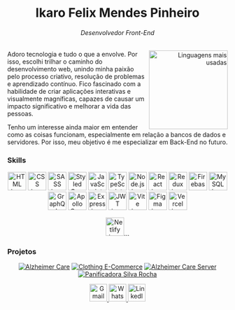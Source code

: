 <h1 align="center">Ikaro Felix Mendes Pinheiro</h1>

<h6 align="center">Desenvolvedor Front-End</h6>

<div align="right">
     <a href="https://github.com/ikarofelix">
        <img height="180em" src="https://github-readme-stats.vercel.app/api/top-langs/?username=ikarofelix&layout=compact&theme=dark"
        alt="Linguagens mais usadas" align="right">
    </a>
</div>

Adoro tecnologia e tudo o que a envolve. Por isso, escolhi trilhar o caminho do desenvolvimento web, unindo minha paixão pelo processo criativo, resolução de problemas e aprendizado contínuo. Fico fascinado com a habilidade de criar aplicações interativas e visualmente magníficas, capazes de causar um impacto significativo e melhorar a vida das pessoas.

Tenho um interesse ainda maior em entender como as coisas funcionam, especialmente em relação a bancos de dados e servidores. Por isso, meu objetivo é me especializar em Back-End no futuro.

<h3>Skills</h3>
<div align="center">
  
<img width=42 height=42 src="https://cdn3.iconfinder.com/data/icons/popular-services-brands/512/html5-512.png" alt="HTML icon" title="HTML" />

 <!-- CSS -->
<img width=42 height=42 src="https://cdn1.iconfinder.com/data/icons/social-media-logos-7/64/css-3-512.png" alt="CSS icon" title="CSS" />

<!-- SASS -->
<img width=42 height=42 src="https://cdn-icons-png.flaticon.com/512/5968/5968358.png" alt="SASS icon" title="SASS" />

<!-- Styled Components -->
<img  width=42 height=42 src="https://styled-components.com/atom.png" alt="Styled Components icon" title="Styled Components" />

<!-- JavaScript -->
<img width=42 height=42 src="https://logodownload.org/wp-content/uploads/2022/04/javascript-logo-1.png" alt="JavaScript icon" title="JavaScript" />

<!-- TypeScript -->
<img width=42 height=42 src="https://cdn-icons-png.flaticon.com/512/5968/5968381.png" alt="TypeScript icon" title="TypeScript" />

<!-- Node.js -->
<img width=42 height=42 src="https://github.com/ikarofelix/ikarofelix/assets/117465215/aebcfb1b-7fbc-403a-ab71-7f2e77b029de" alt="Node.js icon" title="Node.js" />

<!-- React -->
<img width=42 height=42 src="https://i0.wp.com/www.primefaces.org/wp-content/uploads/2017/09/feature-react.png?ssl=1" alt="React icon" title="React" />

<!-- Redux -->
<img width=42 height=42 src="https://brandslogos.com/wp-content/uploads/images/large/redux-logo.png" alt="Redux icon" title="Redux" />

<!-- Firebase -->
<img width=42 height=42 src="https://cdn.icon-icons.com/icons2/691/PNG/512/google_firebase_icon-icons.com_61474.png" alt="Firebase icon" title="Firebase" />

<!-- MySQL -->
<img width=42 height=42 src="https://cdn-icons-png.flaticon.com/512/5968/5968363.png" alt="MySQL icon" title="MySQL" />

<!-- GraphQL -->
<img width=42 height=42 src="https://upload.wikimedia.org/wikipedia/commons/thumb/1/17/GraphQL_Logo.svg/2048px-GraphQL_Logo.svg.png" alt="GraphQL icon" title="GraphQL" />

<!-- Apollo GraphQL -->
<img width=42 height=42 src="https://yt3.googleusercontent.com/zTLJVXrUEsKch_4gngY6CrTrYXa0W7T-ZlQ1Dhu_16GhkYD7GxIyzDLH6VPSLd7O0GbSLlvBGw=s900-c-k-c0x00ffffff-no-rj" alt="Apollo GraphQL icon" title="Apollo GraphQL" />

<!-- Express -->
<img width=42 height=42 src="https://camo.githubusercontent.com/9270fc40ed052b4158b76122cc9984c9c9670b717577d3e89497629fc25782e7/68747470733a2f2f75706c6f61642e77696b696d656469612e6f72672f77696b6970656469612f636f6d6d6f6e732f7468756d622f382f38382f5374617475735f6975636e5f45585f69636f6e2e7376672f34383070782d5374617475735f6975636e5f45585f69636f6e2e7376672e706e67" alt="Express icon" title="Express" />

<!-- JWT -->
<img width=42 height=42 src="https://seeklogo.com/images/J/json-web-tokens-jwt-io-logo-C003DEC47A-seeklogo.com.png" alt="JWT icon" title="JWT" />

<!-- Vite -->
<img width=42 height=42 src="https://res.cloudinary.com/practicaldev/image/fetch/s--bsGEKH1C--/c_imagga_scale,f_auto,fl_progressive,h_1080,q_auto,w_1080/https://dev-to-uploads.s3.amazonaws.com/uploads/articles/cm21q6iefpnmz3railfs.png" alt="Vite icon" title="Vite" />

<!-- Figma -->
<img width=42 height=42 src="https://logospng.org/download/figma/figma-2048.png" alt="Figma icon" title="Figma" />

<!-- Vercel -->
<img width=42 height=42 src="https://assets.vercel.com/image/upload/front/favicon/vercel/180x180.png" alt="Vercel icon" title="Vercel" />

<!-- Netlify -->
<img width=42 height=42 src="https://cdn.freebiesupply.com/logos/large/2x/netlify-logo-png-transparent.png" alt="Netlify icon" title="Netlify" />...

  
</div>

<h3>Projetos</h3>
<div align="center">
  
  [![Alzheimer Care](https://github-readme-stats.vercel.app/api/pin/?username=ikarofelix&repo=alzheimer-care&theme=dark)](https://github.com/ikarofelix/alzheimer-care)
  [![Clothing E-Commerce](https://github-readme-stats.vercel.app/api/pin/?username=ikarofelix&repo=clothing-e-commerce&theme=dark)](https://github.com/ikarofelix/clothing-e-commerce)
  [![Alzheimer Care Server](https://github-readme-stats.vercel.app/api/pin/?username=ikarofelix&repo=alzheimer-care-server&theme=dark)](https://github.com/ikarofelix/alzheimer-care-server)
  [![Panificadora Silva Rocha](https://github-readme-stats.vercel.app/api/pin/?username=ikarofelix&repo=panificadora-silva-rocha&theme=dark)](https://github.com/ikarofelix/panificadora-silva-rocha)
</div>

<div align="center">
  <a href="mailto:ikaroisdm@gmail.com">
    <img width=40 height=40 src="https://static.vecteezy.com/system/resources/previews/016/716/465/non_2x/gmail-icon-free-png.png" alt="Gmail icon" title="Gmail"/>
  </a>
  <a href="https://api.whatsapp.com/send/?phone=%2B5531998056550&text=Oi,%20vi%20seu%20GitHub&type=phone_number&app_absent=0">
    <img width=40 height=40 src="https://cdn2.iconfinder.com/data/icons/social-messaging-ui-color-shapes-2-free/128/social-whatsapp-circle-512.png" alt="WhatsApp icon" title="WhatsApp"/>
  </a>
  <a href="https://www.linkedin.com/in/ikarofelix/?locale=pt_BR">
    <img width=40 height=40 src="https://upload.wikimedia.org/wikipedia/commons/thumb/f/f8/LinkedIn_icon_circle.svg/1200px-LinkedIn_icon_circle.svg.png" alt="LinkedIn icon" title="LinkedIn"/>
  </a>
</div>
